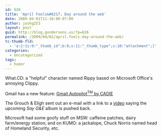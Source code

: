```yaml
---
id: 626
title: 'April Fools&#8217; Day around the web'
date: 2009-04-01T11:10:00-07:00
author: joshg253
layout: post
guid: http://blog.gundersons.us/?p=626
permalink: /2009/04/01/april-fools-day-around-the-web/
tc-thumb-fld:
  - 'a:2:{s:9:"_thumb_id";b:0;s:11:"_thumb_type";s:10:"attachment";}'
categories:
  - Uncategorized
tags:
  - humor
---
```

What.CD: a "helpful" character named Rippy based on Microsoft Office's annoying Clippy.

Gmail has a new feature: <a href="http://mail.google.com/mail/help/autopilot/index.html">Gmail Autopilot<sup>TM</sup> by CADIE</a>

The Grouch &amp; Eligh sent out an e-mail with a link to a <a href="http://www.youtube.com/watch?v=QtNmur4IsU8">video</a> saying the upcoming <em>Say G&amp;E</em> album is pushed back.

Microsoft had some goofy stuff on MSW: caffeine patches, dairy farm/energy station; and on KUMO: a jackalope, Chuck Norris named head of Homeland Security, etc.